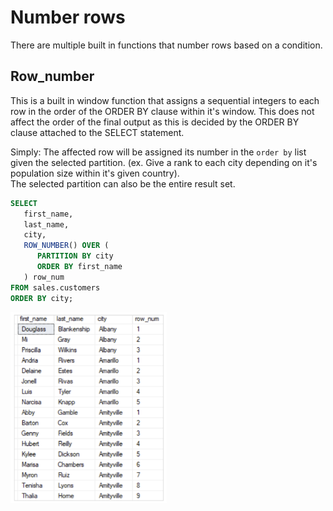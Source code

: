
# Number rows

There are multiple built in functions that number rows based on a condition.

## Row_number

This is a built in window function that assigns a sequential integers to each row in the order of the ORDER BY clause within it's window. This does not affect the order of the final output as this is decided by the ORDER BY clause attached to the SELECT statement.

Simply: The affected row will be assigned its number in the `order by` list given the selected partition. (ex. Give a rank to each city depending on it's population size within it's given country).\
The selected partition can also be the entire result set.

```sql
SELECT 
   first_name, 
   last_name, 
   city,
   ROW_NUMBER() OVER (
      PARTITION BY city
      ORDER BY first_name
   ) row_num
FROM sales.customers
ORDER BY city;
```

<img src="rowNumber.PNG" alt="drawing" width="250"/>